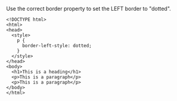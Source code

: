 Use the correct border property to set the LEFT border to "dotted".

    <!DOCTYPE html>
    <html>
    <head>
      <style>
        p {
          border-left-style: dotted;
        }
      </style>
    </head>
    <body>
      <h1>This is a heading</h1>
      <p>This is a paragraph</p>
      <p>This is a paragraph</p>
    </body>
    </html>
